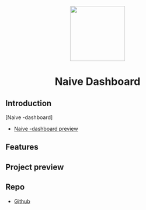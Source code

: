 <div align="center">
<img src="https://s2.loli.net/2023/10/27/WzQ4JLNV5epKh6X.png" style="width:150px"/>
    <h1>Naive Dashboard</h1>
</div>

## Introduction

[Naive -dashboard]
- [Naive -dashboard preview]()

## Features

## Project preview

## Repo
- [Github]()
